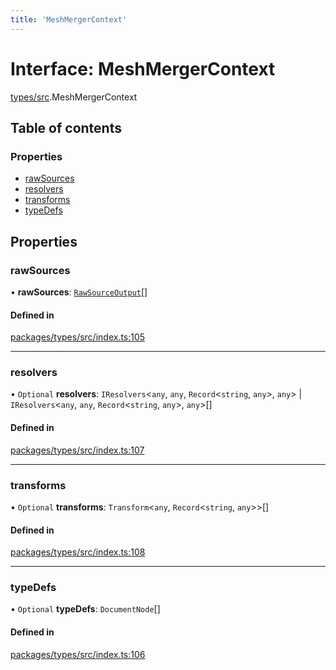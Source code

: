 ```yaml
---
title: 'MeshMergerContext'
---
```


# Interface: MeshMergerContext

[types/src](../modules/types_src).MeshMergerContext

## Table of contents

### Properties

- [rawSources](types_src.MeshMergerContext#rawsources)
- [resolvers](types_src.MeshMergerContext#resolvers)
- [transforms](types_src.MeshMergerContext#transforms)
- [typeDefs](types_src.MeshMergerContext#typedefs)

## Properties

### rawSources

• **rawSources**: [`RawSourceOutput`](../modules/types_src#rawsourceoutput)[]

#### Defined in

[packages/types/src/index.ts:105](https://github.com/Urigo/graphql-mesh/blob/master/packages/types/src/index.ts#L105)

___

### resolvers

• `Optional` **resolvers**: `IResolvers`<`any`, `any`, `Record`<`string`, `any`\>, `any`\> \| `IResolvers`<`any`, `any`, `Record`<`string`, `any`\>, `any`\>[]

#### Defined in

[packages/types/src/index.ts:107](https://github.com/Urigo/graphql-mesh/blob/master/packages/types/src/index.ts#L107)

___

### transforms

• `Optional` **transforms**: `Transform`<`any`, `Record`<`string`, `any`\>\>[]

#### Defined in

[packages/types/src/index.ts:108](https://github.com/Urigo/graphql-mesh/blob/master/packages/types/src/index.ts#L108)

___

### typeDefs

• `Optional` **typeDefs**: `DocumentNode`[]

#### Defined in

[packages/types/src/index.ts:106](https://github.com/Urigo/graphql-mesh/blob/master/packages/types/src/index.ts#L106)
